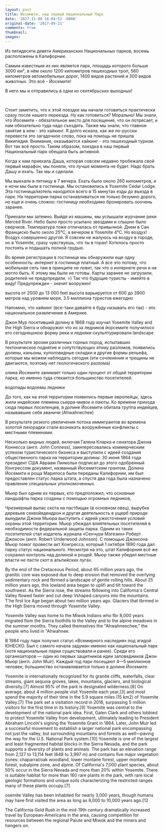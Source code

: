 ```yaml
---
layout: post
title: Йосемите, наш первый Национальный Парк
date: '2017-11-08 16:04:53 -0800'
original-date: '2017-09-21'
comments: true
thumbnail:
images:
---
```

Из пятидесяти девяти Американских Национальных парков, восемь расположены в Калифорнии.

Самым известным из них является парк, площадь которого больше 3000 км², в нём около 1200 километров пешеходных троп, 560 километров автомобильных дорог, 1400 видов растений и 300 видов животных.
Это всё - Йосемите!

В него мы и отправились в одни из сентябрьских выходных!
<!-- И да, не бойтесь читать дальше. Так много цифр больше не будет! -->
<!--separate--> 

Стоит заметить, что к этой поездке мы начали готовиться практически сразу после нашего переезда. Ну как готовиться? Морально!
Мы знали, что Йосемите - обязательное место для посещения, что он потрясает, и нам обязательно туда надо съездить. Также мы знали, что главное занятие в нем - это хайкинг.
Я долго искала, как же по-русски перевести это загадочное слово, пока на помощь не пришла Википедия. Внимание, оказывается хайкинг - это пешеходный туризм. Вот так всё просто.
Таким образом, поездка в наш первый Национальный парк обещала быть активной.

Когда к нам приехала Даша, которая совсем недавно пробежала свой первый марафон, мы поняли, что лучше момента не будет. Надо брать Дашу и ехать. Так мы и сделали.

Мы выехали в пятницу в 7 вечера. Ехать было около 260 километров, и к ночи мы были в гостинице. Мы остановились в Yosemite Cedar Lodge. Эта гостиница/мотель находится всего в 15 минутах езды до въезда в парк. На территории парка останавливаться не только безумно дорого, но еще и очень сложно: гостиницу необходимо бронировать ооочень заранее.

Приехали мы затемно. Выйдя из машины, мы услышали журчание реки Merced River. Небо было просто усыпано звездами и слышно было сверчков. Температура тоже отличалась от привычной. Днем в Сан Франциско было около 25°C, а вечером в Yosemite 4°C. Но воздух! Воздух совершенно другой. Я совсем не жалуюсь на воздух в городе, но в Yosemite, сразу чувствуешь, что ты в горах! Хотелось просто постоять и подышать полной грудью.

Во время регистрации в гостинице мы обнаружили еще одну особенность: интернет в гостинице платный. А все это потому, что мобильная сеть там в принципе не ловит, так что о интернете речи и не могло быть. К этому мы были не готовы. Карты заранее не загрузили, родителей не предупредили. =) Так что будущие туристы - имейте в виду! Предупрежден - значит вооружен!






 высота от 2000 до 13 000 feet
высота варьируется от 600 до 3900 метров над уровнем моря,
3.5 миллиона туристов ежегодно

Напомню, что хайкинг (все-таки давайте я буду называть его так) - это национальное развлечение в Америке.



 Джон Мур посетивший долину в 1868 году изучал  Yosemite Valley and the High Sierra и обнаружил что из за ледников йорсемите получилосо его сегодняшнюю форму
реки и ледняки скульптурировали landscape

В результате эрозии различных горных пород, испытавших тектоническое поднятие и сопутствующих этому разломов, появились долины, каньоны, куполовидные складки и другие формы рельефа, которые мы можем наблюдать сегодня (эти сочленения и трещины не двигаются, поэтому нет геологического разлома)


олина Йосемите занимает только один процент от общей территории парка, но именно туда стекается большинство посетителей.

водопады
водоемы
ледники

До того, как на этой территории появились первые европейцы, здесь жили индейские племена сьерра-мивок и паюты. Ко времени прихода сюда первых поселенцев, в долине Йосемити обитала группа индейцев, называвшие себя аваничи (Ahwahnechee)

В результате резкого увеличения потока иммигрантов во времена золотой лихорадки стали возникать вооружённые конфликты с местными племенами.

Несколько видных людей, включая Галена Кларка и сенатора Джона Коннесса (англ. John Conness), заинтересовались коммерческим успехом туристического бизнеса и выступили с идеей создания общественного парка на территории долины. 30 июня 1864 года президент США Авраам Линкольн подписал до этого одобренный Конгрессом документ, названный Йосемитским грантом. Долина Йосемити и роща Марипоса были переданы Калифорнии, им был предоставлен статус парка штата, а спустя два года была назначено правление специальных уполномоченных.

 Мьюр был одним их первых, кто предположил, что основные ландшафты парка созданы с помощью огромных ледников,

Чрезмерный выпас скота на пастбищах (в основном овец), вырубка деревьев секвойядендрон и другая деятельность в ущерб природе вынудили Джона Мьюра выступить с идеей ужесточения условий охраны этой территории. Мьюр убеждал влиятельных посетителей в необходимости федеральной защиты парка. Одним из таких посетителей стал издатель журнала «Сенчури Мэгезин» Роберт Джонсон (англ. Robert Underwood Johnson). С помощью Джонсона Мьюр помог провести акт Конгресса, который 1 октября 1890 года дал парку статус национального. Несмотря на это, штат Калифорния всё же сохранил контроль над долиной и рощей. Мьюр также убедил местные власти не пасти скот в альпийских лугах.


 By the end of the Cretaceous Period, about 65 million years
ago, the granitic core was exposed due to deep erosion that removed the overlying
sedimentary rock and fbrmed a landscape of gentle rolling hills. About 25 million years
ago, this lowland area began to uplifi and tilt toward the southwest. As the Sierra rose,
the streams fbllowing into Califomia's Central Valley flowed faster and cut deep Vshaped
canyons into the mountains.
T'he first Ice Age began about two million years ago. Glaciers that tbrmed in the High
Sierra moved through Yosemite Valley.

Yosemite Valley was home to the Miwok Indians who fbr 8,000 years migrated fiom the
Sierra foothills to the Valley and to the alpine meadows in the summer months. They
called themselves the "Ahwahneechee," the people who lived in "Ahwahnee.



<!--{% include image src="" %}-->


В 1984 году парк получил статус «Всемирного наследия» под эгидой ЮНЕСКО. Был с самого начала задуман именно как национальный парк (хотя национальные парки существовали и ранее). Среди его организаторов — один из первых защитников идеи заповедников Джон Мьюр (англ. John Muir). Каждый год парк посещают 4—5 миллионов человек; большинство останавливается только в долине Йосемите.


Yosemite is internationally recognized for its granite cliffs, waterfalls, clear streams, giant sequoia groves, lakes, mountains, glaciers, and biological diversity.[7] Almost 95% of the park is designated wilderness.[8]
On average, about 4 million people visit Yosemite each year,[3] and most spend the majority of their time in the 5.9 square miles (15 km2) of Yosemite Valley.[7] The park set a visitation record in 2016, surpassing 5 million visitors for the first time in its history.[9]
Yosemite was central to the development of the national park idea. First, Galen Clark and others lobbied to protect Yosemite Valley from development, ultimately leading to President Abraham Lincoln's signing the Yosemite Grant in 1864. Later, John Muir led a successful movement to establish a larger national park encompassing not just the valley, but surrounding mountains and forests as well—paving the way for the U.S. National Park system.[10]
Yosemite is one of the largest and least fragmented habitat blocks in the Sierra Nevada, and the park supports a diversity of plants and animals. The park has an elevation range from 2,127 to 13,114 feet (648 to 3,997 m) and contains five major vegetation zones: chaparral/oak woodland, lower montane forest, upper montane forest, subalpine zone, and alpine. Of California's 7,000 plant species, about 50% occur in the Sierra Nevada and more than 20% within Yosemite. There is suitable habitat for more than 160 rare plants in the park, with rare local geologic formations and unique soils characterizing the restricted ranges many of these plants occupy.[7]


osemite Valley has been inhabited for nearly 3,000 years, though humans may have first visited the area as long as 8,000 to 10,000 years ago.[12


The California Gold Rush in the mid-19th century dramatically increased travel by European-Americans in the area, causing competition for resources between the regional Paiute and Miwok and the miners and hangers on.